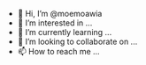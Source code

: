 - 👋 Hi, I’m @moemoawia
- 👀 I’m interested in ...
- 🌱 I’m currently learning ...
- 💞️ I’m looking to collaborate on ...
- 📫 How to reach me ...

<!---
moemoawia/moemoawia is a ✨ special ✨ repository because its `README.md` (this file) appears on your GitHub profile.
You can click the Preview link to take a look at your changes.
--->
